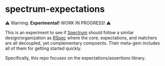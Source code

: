 # spectrum-expectations

⚠️ Warning: **Experimental!** WORK IN PROGRESS! ⚠️

This is an experiment to see if [Spectrum](https://github.com/greghaskins/spectrum) should follow a similar design/organization as [RSpec](https://github.com/rspec/rspec) where the core, expectations, and matchers are all decoupled, yet complementary compoents. Their meta-gem includes all of them for getting started quickly.

Specifically, this repo focuses on the expectations/assertions library.
